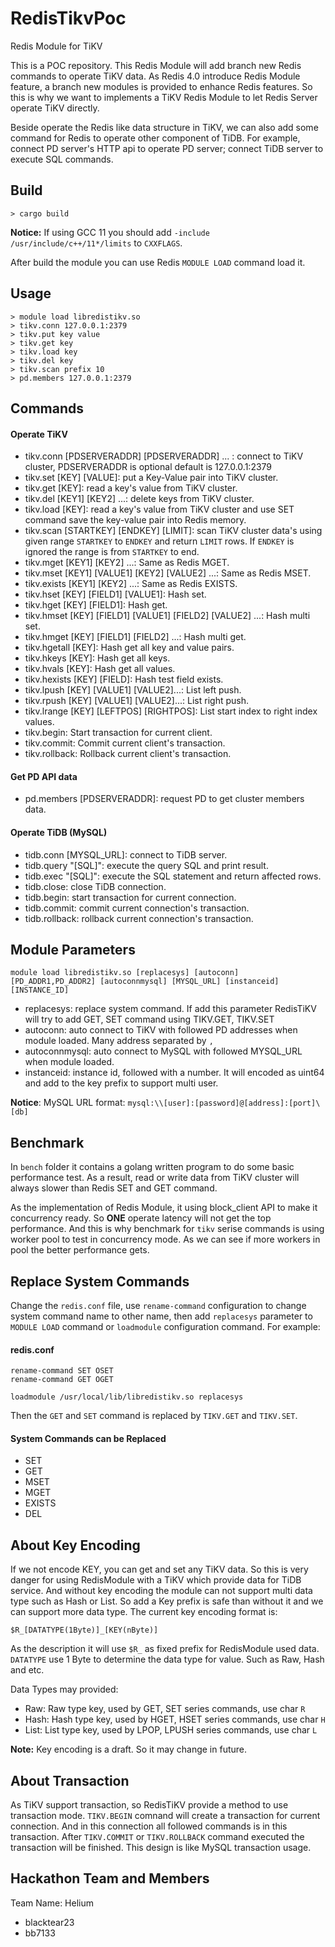 # RedisTikvPoc
Redis Module for TiKV

This is a POC repository. This Redis Module will add branch new Redis commands to operate TiKV data. As Redis 4.0 introduce Redis Module feature, a branch new modules is provided to enhance Redis features. So this is why we want to implements a TiKV Redis Module to let Redis Server operate TiKV directly.

Beside operate the Redis like data structure in TiKV, we can also add some command for Redis to operate other component of TiDB. For example, connect PD server's HTTP api to operate PD server; connect TiDB server to execute SQL commands.

## Build

```
> cargo build
```

**Notice:** If using GCC 11 you should add `-include /usr/include/c++/11*/limits` to `CXXFLAGS`.

After build the module you can use Redis `MODULE LOAD` command load it.

## Usage

```
> module load libredistikv.so
> tikv.conn 127.0.0.1:2379
> tikv.put key value
> tikv.get key
> tikv.load key
> tikv.del key
> tikv.scan prefix 10
> pd.members 127.0.0.1:2379
```

## Commands

#### Operate TiKV
* tikv.conn [PDSERVERADDR] [PDSERVERADDR] ... : connect to TiKV cluster, PDSERVERADDR is optional default is 127.0.0.1:2379
* tikv.set [KEY] [VALUE]: put a Key-Value pair into TiKV cluster.
* tikv.get [KEY]: read a key's value from TiKV cluster.
* tikv.del [KEY1] [KEY2] ...: delete keys from TiKV cluster.
* tikv.load [KEY]: read a key's value from TiKV cluster and use SET command save the key-value pair into Redis memory.
* tikv.scan [STARTKEY] [ENDKEY] [LIMIT]: scan TiKV cluster data's using given range `STARTKEY` to `ENDKEY` and return `LIMIT` rows. If `ENDKEY` is ignored the range is from `STARTKEY` to end.
* tikv.mget [KEY1] [KEY2] ...: Same as Redis MGET.
* tikv.mset [KEY1] [VALUE1] [KEY2] [VALUE2] ...: Same as Redis MSET.
* tikv.exists [KEY1] [KEY2] ...: Same as Redis EXISTS.
* tikv.hset [KEY] [FIELD1] [VALUE1]: Hash set.
* tikv.hget [KEY] [FIELD1]: Hash get.
* tikv.hmset [KEY] [FIELD1] [VALUE1] [FIELD2] [VALUE2] ...: Hash multi set.
* tikv.hmget [KEY] [FIELD1] [FIELD2] ...: Hash multi get.
* tikv.hgetall [KEY]: Hash get all key and value pairs.
* tikv.hkeys [KEY]: Hash get all keys.
* tikv.hvals [KEY]: Hash get all values.
* tikv.hexists [KEY] [FIELD]: Hash test field exists.
* tikv.lpush [KEY] [VALUE1] [VALUE2]...: List left push.
* tikv.rpush [KEY] [VALUE1] [VALUE2]...: List right push.
* tikv.lrange [KEY] [LEFTPOS] [RIGHTPOS]: List start index to right index values.
* tikv.begin: Start transaction for current client.
* tikv.commit: Commit current client's transaction.
* tikv.rollback: Rollback current client's transaction.

#### Get PD API data
* pd.members [PDSERVERADDR]: request PD to get cluster members data.

#### Operate TiDB (MySQL)
* tidb.conn [MYSQL_URL]: connect to TiDB server.
* tidb.query "[SQL]": execute the query SQL and print result.
* tidb.exec "[SQL]": execute the SQL statement and return affected rows.
* tidb.close: close TiDB connection.
* tidb.begin: start transaction for current connection.
* tidb.commit: commit current connection's transaction.
* tidb.rollback: rollback current connection's transaction.

## Module Parameters

```
module load libredistikv.so [replacesys] [autoconn] [PD_ADDR1,PD_ADDR2] [autoconnmysql] [MYSQL_URL] [instanceid] [INSTANCE_ID]
```

* replacesys: replace system command. If add this parameter RedisTiKV will try to add GET, SET command using TIKV.GET, TIKV.SET
* autoconn: auto connect to TiKV with followed PD addresses when module loaded. Many address separated by `,`
* autoconnmysql: auto connect to MySQL with followed MYSQL\_URL when module loaded.
* instanceid: instance id, followed with a number. It will encoded as uint64 and add to the key prefix to support multi user.

**Notice**: MySQL URL format: `mysql:\\[user]:[password]@[address]:[port]\[db]`

## Benchmark

In `bench` folder it contains a golang written program to do some basic performance test. As a result, read or write data from TiKV cluster will always slower than Redis SET and GET command.

As the implementation of Redis Module, it using block\_client API to make it concurrency ready. So **ONE** operate latency will not get the top performance. And this is why benchmark for `tikv` serise commands is using worker pool to test in concurrency mode. As we can see if more workers in pool the better performance gets.

## Replace System Commands

Change the `redis.conf` file, use `rename-command` configuration to change system command name to other name, then add `replacesys` parameter to `MODULE LOAD` command or `loadmodule` configuration command.
For example:

#### redis.conf

```
rename-command SET OSET
rename-command GET OGET

loadmodule /usr/local/lib/libredistikv.so replacesys
```

Then the `GET` and `SET` command is replaced by `TIKV.GET` and `TIKV.SET`.

#### System Commands can be Replaced

* SET
* GET
* MSET
* MGET
* EXISTS
* DEL

## About Key Encoding

If we not encode KEY, you can get and set any TiKV data. So this is very danger for using RedisModule with a TiKV which provide data for TiDB service. And without key encoding the module can not support multi data type such as Hash or List. So add a Key prefix is safe than without it and we can support more data type. The current key encoding format is:

```
$R_[DATATYPE(1Byte)]_[KEY(nByte)]
```

As the description it will use `$R_` as fixed prefix for RedisModule used data. `DATATYPE` use 1 Byte to determine the data type for value. Such as Raw, Hash and etc.

Data Types may provided:

* Raw: Raw type key, used by GET, SET series commands, use char `R`
* Hash: Hash type key, used by HGET, HSET series commands, use char `H`
* List: List type key, used by LPOP, LPUSH series commands, use char `L`

**Note:** Key encoding is a draft. So it may change in future.

## About Transaction

As TiKV support transaction, so RedisTiKV provide a method to use transaction mode. `TIKV.BEGIN` comnand will create a transaction for current connection. And in this connection all followed commands is in this transaction. After `TIKV.COMMIT` or `TIKV.ROLLBACK` command executed the transaction will be finished. This design is like MySQL transaction usage.

## Hackathon Team and Members

Team Name: Helium

* blacktear23
* bb7133
